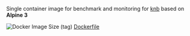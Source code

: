 Single container image for benchmark and monitoring for [knb](https://github.com/InfraBuilder/k8s-bench-suite/) based on **Alpine 3**

![Docker Image Size (tag)](https://img.shields.io/docker/image-size/infrabuilder/knb/latest) [Dockerfile](https://github.com/InfraBuilder/k8s-bench-suite/blob/master/docker-knb/Dockerfile)

